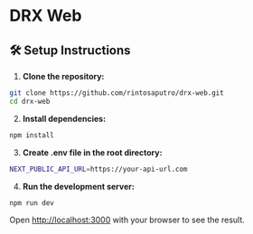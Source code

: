 # DRX Web

## 🛠 Setup Instructions

1. **Clone the repository:**

```bash
git clone https://github.com/rintosaputro/drx-web.git
cd drx-web
```

2. **Install dependencies:**

```bash
npm install
```

3. **Create .env file in the root directory:**

```bash
NEXT_PUBLIC_API_URL=https://your-api-url.com
```

4. **Run the development server:**

```bash
npm run dev
```

Open [http://localhost:3000](http://localhost:3000) with your browser to see the result.
